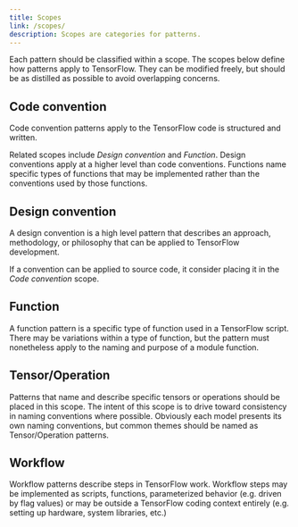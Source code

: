 ```yaml
---
title: Scopes
link: /scopes/
description: Scopes are categories for patterns.
---
```


Each pattern should be classified within a scope. The scopes below
define how patterns apply to TensorFlow. They can be modified freely,
but should be as distilled as possible to avoid overlapping concerns.

## Code convention

Code convention patterns apply to the TensorFlow code is structured
and written.

Related scopes include *Design convention* and *Function*. Design
conventions apply at a higher level than code conventions. Functions
name specific types of functions that may be implemented rather than
the conventions used by those functions.

## Design convention

A design convention is a high level pattern that describes an
approach, methodology, or philosophy that can be applied to TensorFlow
development.

If a convention can be applied to source code, it consider placing it
in the *Code convention* scope.

## Function

A function pattern is a specific type of function used in a TensorFlow
script. There may be variations within a type of function, but the
pattern must nonetheless apply to the naming and purpose of a module
function.

## Tensor/Operation

Patterns that name and describe specific tensors or operations should
be placed in this scope. The intent of this scope is to drive toward
consistency in naming conventions where possible. Obviously each model
presents its own naming conventions, but common themes should be named
as Tensor/Operation patterns.

## Workflow

Workflow patterns describe steps in TensorFlow work. Workflow steps
may be implemented as scripts, functions, parameterized behavior
(e.g. driven by flag values) or may be outside a TensorFlow coding
context entirely (e.g. setting up hardware, system libraries, etc.)
